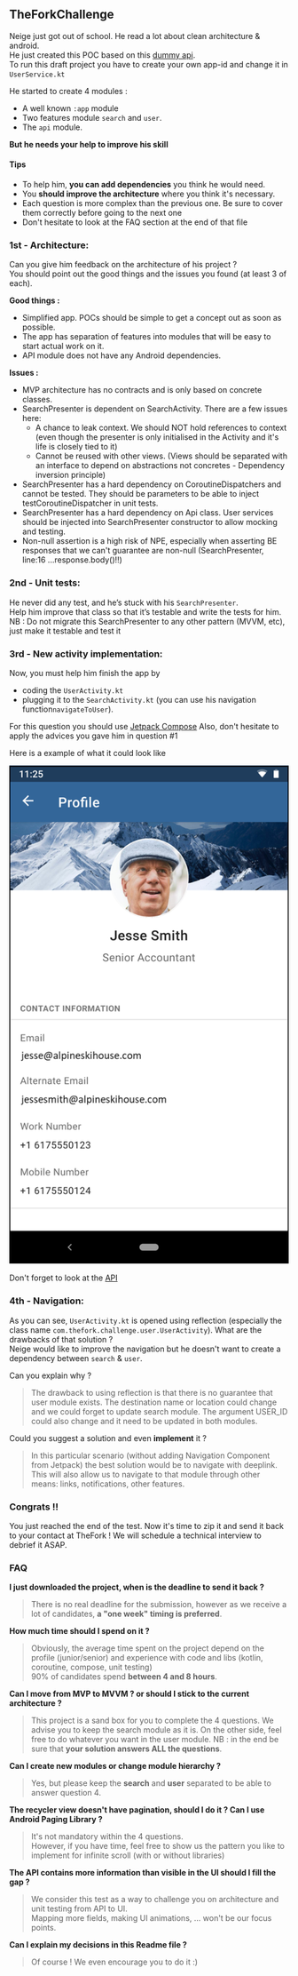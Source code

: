 ## TheForkChallenge

Neige just got out of school. He read a lot about clean architecture & android.  
He just created this POC based on this [dummy api](https://dummyapi.io/docs).  
To run this draft project you have to create your own app-id and change it in `UserService.kt`

He started to create 4 modules :

- A well known `:app` module
- Two features module `search` and `user`.
- The `api` module.

**But he needs your help to improve his skill**

#### Tips
- To help him, **you can add dependencies** you think he would need.
- You **should improve the architecture** where you think it's necessary.
- Each question is more complex than the previous one. Be sure to cover them correctly before going to the next one
- Don't hesitate to look at the FAQ section at the end of that file

### 1st - Architecture:

Can you give him feedback on the architecture of his project ?  
You should point out the good things and the issues you found (at least 3 of each).

**Good things :**
- Simplified app. POCs should be simple to get a concept out as soon as possible.
- The app has separation of features into modules that will be easy to start actual work on it.
- API module does not have any Android dependencies.

**Issues :**
- MVP architecture has no contracts and is only based on concrete classes.
- SearchPresenter is dependent on SearchActivity. There are a few issues here: 
  - A chance to leak context. We should NOT hold references to context (even though the presenter is only initialised in the Activity and it's life is closely tied to it)
  - Cannot be reused with other views. (Views should be separated with an interface to depend on abstractions not concretes - Dependency inversion principle)
- SearchPresenter has a hard dependency on CoroutineDispatchers and cannot be tested. They should be parameters to be able to inject testCoroutineDispatcher in unit tests.
- SearchPresenter has a hard dependency on Api class. User services should be injected into SearchPresenter constructor to allow mocking and testing.
- Non-null assertion is a high risk of NPE, especially when asserting BE responses that we can't guarantee are non-null (SearchPresenter, line:16 ...response.body()!!)

### 2nd - Unit tests:

He never did any test, and he’s stuck with his `SearchPresenter`.  
Help him improve that class so that it’s testable and write the tests for him.
NB : Do not migrate this SearchPresenter to any other pattern (MVVM, etc), just make it testable and test it 

### 3rd - New activity implementation:

Now, you must help him finish the app by 
- coding the `UserActivity.kt`
- plugging it to the `SearchActivity.kt` (you can use his navigation function`navigateToUser`).  

For this question you should use [Jetpack Compose](https://developer.android.com/jetpack/compose)
Also, don't hesitate to apply the advices you gave him in question #1

Here is a example of what it could look like

![Screenshot](user_page.png)

Don't forget to look at the [API](https://dummyapi.io/explorer)


### 4th - Navigation:

As you can see, `UserActivity.kt` is opened using reflection (especially the class name `com.thefork.challenge.user.UserActivity`). What are the drawbacks of that solution ?  
Neige would like to improve the navigation but he doesn't want to create a dependency between `search` & `user`.

Can you explain why ?
> The drawback to using reflection is that there is no guarantee that user module exists.
> The destination name or location could change and we could forget to update search module.
> The argument USER_ID could also change and it need to be updated in both modules.

Could you suggest a solution and even **implement** it ?
> In this particular scenario (without adding Navigation Component from Jetpack) the best solution would be to navigate with deeplink.
> This will also allow us to navigate to that module through other means: links, notifications, other features.

### Congrats !!

You just reached the end of the test.
Now it's time to zip it and send it back to your contact at TheFork !
We will schedule a technical interview to debrief it ASAP.

### FAQ

**I just downloaded the project, when is the deadline to send it back ?**
> There is no real deadline for the submission, however as we receive a lot of candidates, **a "one week" timing is preferred**.

**How much time should I spend on it ?**  
> Obviously, the average time spent on the project depend on the profile (junior/senior) and experience with code and libs (kotlin, coroutine, compose, unit testing)  
90% of candidates spend **between 4 and 8 hours**.

**Can I move from MVP to MVVM ? or should I stick to the current architecture ?**  
> This project is a sand box for you to complete the 4 questions.
We advise you to keep the search module as it is. On the other side, feel free to do whatever you want in the user module.
NB : in the end be sure that **your solution answers ALL the questions**.

**Can I create new modules or change module hierarchy ?**  
> Yes, but please keep the **search** and **user** separated to be able to answer question 4.

**The recycler view doesn't have pagination, should I do it ? Can I use Android Paging Library ?**  
> It's not mandatory within the 4 questions.  
However, if you have time, feel free to show us the pattern you like to implement for infinite scroll (with or without libraries)

**The API contains more information than visible in the UI should I fill the gap ?**  
> We consider this test as a way to challenge you on architecture and unit testing from API to UI.  
Mapping more fields, making UI animations, ... won't be our focus points.

**Can I explain my decisions in this Readme file ?**
> Of course ! We even encourage you to do it :)